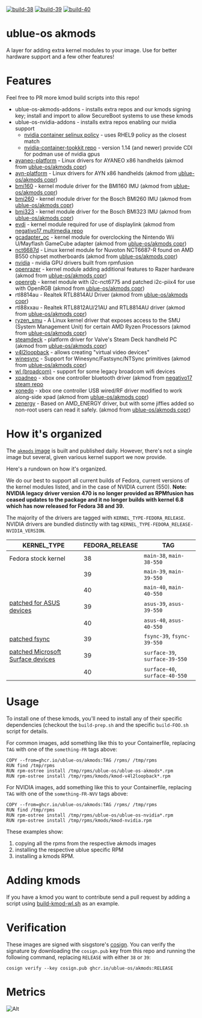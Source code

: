 [![build-38](https://github.com/ublue-os/akmods/actions/workflows/build-38.yml/badge.svg)](https://github.com/ublue-os/akmods/actions/workflows/build-38.yml) [![build-39](https://github.com/ublue-os/akmods/actions/workflows/build-39.yml/badge.svg)](https://github.com/ublue-os/akmods/actions/workflows/build-39.yml) [![build-40](https://github.com/ublue-os/akmods/actions/workflows/build-40.yml/badge.svg)](https://github.com/ublue-os/akmods/actions/workflows/build-40.yml)

# ublue-os akmods

A layer for adding extra kernel modules to your image. Use for better hardware support and a few other features!

# Features

Feel free to PR more kmod build scripts into this repo!

- ublue-os-akmods-addons - installs extra repos and our kmods signing key; install and import to allow SecureBoot systems to use these kmods
- ublue-os-nvidia-addons - installs extra repos enabling our nvidia support
    - [nvidia container selinux policy](https://github.com/NVIDIA/dgx-selinux/tree/master/src/nvidia-container-selinux) - uses RHEL9 policy as the closest match
    - [nvidia-container-tookkit repo](https://docs.nvidia.com/datacenter/cloud-native/container-toolkit/latest/install-guide.html#installing-with-yum-or-dnf) - version 1.14 (and newer) provide CDI for podman use of nvidia gpus
- [ayaneo-platform](https://github.com/ShadowBlip/ayaneo-platform) - Linux drivers for AYANEO x86 handhelds (akmod from [ublue-os/akmods copr](https://copr.fedorainfracloud.org/coprs/ublue-os/akmods/))
- [ayn-platform](https://github.com/ShadowBlip/ayn-platform) - Linux drivers for AYN x86 handhelds (akmod from [ublue-os/akmods copr](https://copr.fedorainfracloud.org/coprs/ublue-os/akmods/))
- [bmi160](https://github.com/hhd-dev/bmi160) - kernel module driver for the BMI160 IMU (akmod from [ublue-os/akmods copr](https://copr.fedorainfracloud.org/coprs/ublue-os/akmods/))
- [bmi260](https://github.com/hhd-dev/bmi260) - kernel module driver for the Bosch BMI260 IMU (akmod from [ublue-os/akmods copr](https://copr.fedorainfracloud.org/coprs/ublue-os/akmods/))
- [bmi323](https://github.com/hhd-dev/bmi260) - kernel module driver for the Bosch BMI323 IMU (akmod from [ublue-os/akmods copr](https://copr.fedorainfracloud.org/coprs/ublue-os/akmods/))
- [evdi](www.displaylink.com) - kernel module required for use of displaylink (akmod from [negativo17 multimedia repo](https://negativo17.org/multimedia/)
- [gcadapter_oc](https://github.com/hannesmann/gcadapter-oc-kmod) - kernel module for overclocking the Nintendo Wii U/Mayflash GameCube adapter (akmod from [ublue-os/akmods copr](https://copr.fedorainfracloud.org/coprs/ublue-os/akmods/))
- [nct6687d](https://github.com/Fred78290/nct6687d) - Linux kernel module for Nuvoton NCT6687-R found on AMD B550 chipset motherboards (akmod from [ublue-os/akmods copr](https://copr.fedorainfracloud.org/coprs/ublue-os/akmods/))
- [nvidia](https://rpmfusion.org/Howto/NVIDIA) - nvidia GPU drivers built from rpmfusion
- [openrazer](https://openrazer.github.io/) - kernel module adding additional features to Razer hardware (akmod from [ublue-os/akmods copr](https://copr.fedorainfracloud.org/coprs/ublue-os/akmods/))
- [openrgb](https://gitlab.com/CalcProgrammer1/OpenRGB/-/raw/master/OpenRGB.patch) - kernel module with i2c-nct6775 and patched i2c-piix4 for use with OpenRGB (akmod from [ublue-os/akmods copr](https://copr.fedorainfracloud.org/coprs/ublue-os/akmods/))
- rtl8814au - Realtek RTL8814AU Driver (akmod from [ublue-os/akmods copr](https://copr.fedorainfracloud.org/coprs/ublue-os/akmods/))
- rtl88xxau - Realtek RTL8812AU/21AU and RTL8814AU driver (akmod from [ublue-os/akmods copr](https://copr.fedorainfracloud.org/coprs/ublue-os/akmods/))
- [ryzen_smu](https://gitlab.com/leogx9r/ryzen_smu) - A Linux kernel driver that exposes access to the SMU (System Management Unit) for certain AMD Ryzen Processors (akmod from [ublue-os/akmods copr](https://copr.fedorainfracloud.org/coprs/ublue-os/akmods/))
- [steamdeck](https://lkml.org/lkml/2022/2/5/391) - platform driver for Valve's Steam Deck handheld PC (akmod from [ublue-os/akmods copr](https://copr.fedorainfracloud.org/coprs/ublue-os/akmods/))
- [v4l2loopback](https://github.com/umlaeute/v4l2loopback) - allows creating "virtual video devices"
- [winesync](https://repo.or.cz/linux/zf.git/shortlog/refs/heads/winesync4) - Support for Winesync/Fastsync/NTSync primitives (akmod from [ublue-os/akmods copr](https://copr.fedorainfracloud.org/coprs/ublue-os/akmods/))
- [wl (broadcom)](https://github.com/rpmfusion/broadcom-wl/) - support for some legacy broadcom wifi devices
- [xpadneo](https://github.com/atar-axis/xpadneo) - xbox one controller bluetooth driver (akmod from [negativo17 steam repo](https://negativo17.org/steam/)
- [xonedo](https://github.com/BoukeHaarsma23/xonedo/) - xbox one controller USB wired/RF driver modified to work along-side xpad (akmod from [ublue-os/akmods copr](https://copr.fedorainfracloud.org/coprs/ublue-os/akmods/))
- [zenergy](https://github.com/BoukeHaarsma23/zenergy) - Based on AMD_ENERGY driver, but with some jiffies added so non-root users can read it safely. (akmod from [ublue-os/akmods copr](https://copr.fedorainfracloud.org/coprs/ublue-os/akmods/))

# How it's organized

The [`akmods` image](https://github.com/orgs/ublue-os/packages/container/package/akmods) is built and published daily. However, there's not a single image but several, given various kernel support we now provide.

Here's a rundown on how it's organized.

We do our best to support all current builds of Fedora, current versions of the kernel modules listed, and in the case of NVIDIA current (550).
**Note: NVIDIA legacy driver version 470 is no longer provided as RPMfusion has ceased updates to the package and it no longer builds with kernel 6.8 which has now released for Fedora 38 and 39.**

The majority of the drivers are tagged with `KERNEL_TYPE-FEDORA_RELEASE`. NVIDIA drivers are bundled distinctly with tag `KERNEL_TYPE-FEDORA_RELEASE-NVIDIA_VERSION`.

| KERNEL_TYPE | FEDORA_RELEASE | TAG |
| - | - | - |
| Fedora stock kernel | 38 | `main-38`, `main-38-550` |
| | 39 | `main-39`, `main-39-550` |
| | 40 | `main-40`, `main-40-550` |
| [patched for ASUS devices](https://copr.fedorainfracloud.org/coprs/lukenukem/asus-kernel) | 39 | `asus-39`, `asus-39-550` |
| | 40 | `asus-40`, `asus-40-550` |
| [patched fsync](https://copr.fedorainfracloud.org/coprs/sentry/kernel-fsync) | 39 | `fsync-39`, `fsync-39-550` |
| [patched Microsoft Surface devices](https://github.com/linux-surface/linux-surface/) | 39 | `surface-39`, `surface-39-550` |
| | 40 | `surface-40`, `surface-40-550` |



# Usage

To install one of these kmods, you'll need to install any of their specific dependencies (checkout the `build-prep.sh` and the specific `build-FOO.sh` script for details.

For common images, add something like this to your Containerfile, replacing `TAG` with one of the `something-FR` tags above:

    COPY --from=ghcr.io/ublue-os/akmods:TAG /rpms/ /tmp/rpms
    RUN find /tmp/rpms
    RUN rpm-ostree install /tmp/rpms/ublue-os/ublue-os-akmods*.rpm
    RUN rpm-ostree install /tmp/rpms/kmods/kmod-v4l2loopback*.rpm

For NVIDIA images, add something like this to your Containerfile, replacing `TAG` with one of the `something-FR-NVV` tags above:

    COPY --from=ghcr.io/ublue-os/akmods:TAG /rpms/ /tmp/rpms
    RUN find /tmp/rpms
    RUN rpm-ostree install /tmp/rpms/ublue-os/ublue-os-nvidia*.rpm
    RUN rpm-ostree install /tmp/rpms/kmods/kmod-nvidia.rpm

These examples show:
1. copying all the rpms from the respective akmods images
2. installing the respective ublue specific RPM
3. installing a kmods RPM.


# Adding kmods

If you have a kmod you want to contribute send a pull request by adding a script using [build-kmod-wl.sh](https://github.com/ublue-os/akmods/blob/main/build-kmod-wl.sh) as an example.

# Verification

These images are signed with sisgstore's [cosign](https://docs.sigstore.dev/cosign/overview/). You can verify the signature by downloading the `cosign.pub` key from this repo and running the following command, replacing `RELEASE` with either `38` or `39`:

    cosign verify --key cosign.pub ghcr.io/ublue-os/akmods:RELEASE

# Metrics

![Alt](https://repobeats.axiom.co/api/embed/a7ddeb1a3d2e0ce534ccf7cfa75c33b35183b106.svg "Repobeats analytics image")

